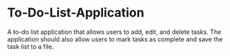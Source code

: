 # To-Do-List-Application
A to-do list application that allows users to add, edit, and delete tasks. The application should also  allow users to mark tasks as complete and save the task list to a file. 
